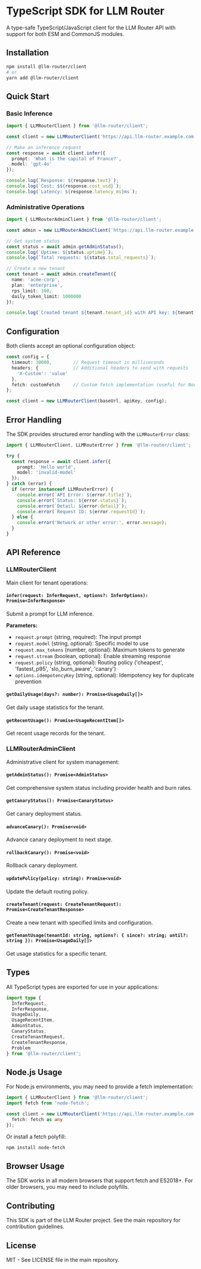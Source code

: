 # TypeScript SDK for LLM Router

A type-safe TypeScript/JavaScript client for the LLM Router API with support for both ESM and CommonJS modules.

## Installation

```bash
npm install @llm-router/client
# or
yarn add @llm-router/client
```

## Quick Start

### Basic Inference

```typescript
import { LLMRouterClient } from '@llm-router/client';

const client = new LLMRouterClient('https://api.llm-router.example.com', 'your-api-key');

// Make an inference request
const response = await client.infer({
  prompt: 'What is the capital of France?',
  model: 'gpt-4o'
});

console.log(`Response: ${response.text}`);
console.log(`Cost: $${response.cost_usd}`);
console.log(`Latency: ${response.latency_ms}ms`);
```

### Administrative Operations

```typescript
import { LLMRouterAdminClient } from '@llm-router/client';

const admin = new LLMRouterAdminClient('https://api.llm-router.example.com', 'admin-token');

// Get system status
const status = await admin.getAdminStatus();
console.log(`Uptime: ${status.uptime}`);
console.log(`Total requests: ${status.total_requests}`);

// Create a new tenant
const tenant = await admin.createTenant({
  name: 'acme-corp',
  plan: 'enterprise',
  rps_limit: 100,
  daily_token_limit: 1000000
});

console.log(`Created tenant ${tenant.tenant_id} with API key: ${tenant.api_key}`);
```

## Configuration

Both clients accept an optional configuration object:

```typescript
const config = {
  timeout: 30000,        // Request timeout in milliseconds
  headers: {             // Additional headers to send with requests
    'X-Custom': 'value'
  },
  fetch: customFetch     // Custom fetch implementation (useful for Node.js)
};

const client = new LLMRouterClient(baseUrl, apiKey, config);
```

## Error Handling

The SDK provides structured error handling with the `LLMRouterError` class:

```typescript
import { LLMRouterClient, LLMRouterError } from '@llm-router/client';

try {
  const response = await client.infer({
    prompt: 'Hello world',
    model: 'invalid-model'
  });
} catch (error) {
  if (error instanceof LLMRouterError) {
    console.error(`API Error: ${error.title}`);
    console.error(`Status: ${error.status}`);
    console.error(`Detail: ${error.detail}`);
    console.error(`Request ID: ${error.requestId}`);
  } else {
    console.error('Network or other error:', error.message);
  }
}
```

## API Reference

### LLMRouterClient

Main client for tenant operations:

#### `infer(request: InferRequest, options?: InferOptions): Promise<InferResponse>`

Submit a prompt for LLM inference.

**Parameters:**
- `request.prompt` (string, required): The input prompt
- `request.model` (string, optional): Specific model to use
- `request.max_tokens` (number, optional): Maximum tokens to generate
- `request.stream` (boolean, optional): Enable streaming response
- `request.policy` (string, optional): Routing policy ('cheapest', 'fastest_p95', 'slo_burn_aware', 'canary')
- `options.idempotencyKey` (string, optional): Idempotency key for duplicate prevention

#### `getDailyUsage(days?: number): Promise<UsageDaily[]>`

Get daily usage statistics for the tenant.

#### `getRecentUsage(): Promise<UsageRecentItem[]>`

Get recent usage records for the tenant.

### LLMRouterAdminClient

Administrative client for system management:

#### `getAdminStatus(): Promise<AdminStatus>`

Get comprehensive system status including provider health and burn rates.

#### `getCanaryStatus(): Promise<CanaryStatus>`

Get canary deployment status.

#### `advanceCanary(): Promise<void>`

Advance canary deployment to next stage.

#### `rollbackCanary(): Promise<void>`

Rollback canary deployment.

#### `updatePolicy(policy: string): Promise<void>`

Update the default routing policy.

#### `createTenant(request: CreateTenantRequest): Promise<CreateTenantResponse>`

Create a new tenant with specified limits and configuration.

#### `getTenantUsage(tenantId: string, options?: { since?: string; until?: string }): Promise<UsageDaily[]>`

Get usage statistics for a specific tenant.

## Types

All TypeScript types are exported for use in your applications:

```typescript
import type {
  InferRequest,
  InferResponse,
  UsageDaily,
  UsageRecentItem,
  AdminStatus,
  CanaryStatus,
  CreateTenantRequest,
  CreateTenantResponse,
  Problem
} from '@llm-router/client';
```

## Node.js Usage

For Node.js environments, you may need to provide a fetch implementation:

```typescript
import { LLMRouterClient } from '@llm-router/client';
import fetch from 'node-fetch';

const client = new LLMRouterClient('https://api.llm-router.example.com', 'api-key', {
  fetch: fetch as any
});
```

Or install a fetch polyfill:

```bash
npm install node-fetch
```

## Browser Usage

The SDK works in all modern browsers that support fetch and ES2018+. For older browsers, you may need to include polyfills.

## Contributing

This SDK is part of the LLM Router project. See the main repository for contribution guidelines.

## License

MIT - See LICENSE file in the main repository.